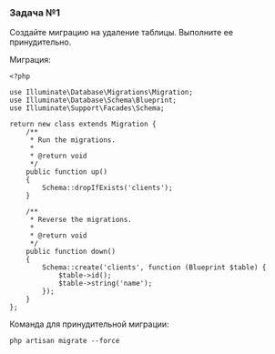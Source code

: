 ### Задача №1

Создайте миграцию на удаление таблицы. Выполните ее принудительно.

Миграция: 

    <?php
    
    use Illuminate\Database\Migrations\Migration;
    use Illuminate\Database\Schema\Blueprint;
    use Illuminate\Support\Facades\Schema;
    
    return new class extends Migration {
        /**
         * Run the migrations.
         *
         * @return void
         */
        public function up()
        {
            Schema::dropIfExists('clients');
        }
    
        /**
         * Reverse the migrations.
         *
         * @return void
         */
        public function down()
        {
            Schema::create('clients', function (Blueprint $table) {
                $table->id();
                $table->string('name');
            });
        }
    };

Команда для принудительной миграции:

    php artisan migrate --force